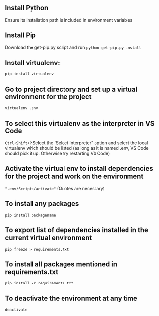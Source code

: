 ## Install Python
Ensure its installation path is included in environment variables

## Install Pip
Download the get-pip.py script and run `python get-pip.py install`

## Install virtualenv: 
`pip install virtualenv`

## Go to project directory and set up a virtual environment for the project
`virtualenv .env`

## To select this virtualenv as the interpreter in VS Code
`Ctrl+Shift+P`
Select the 'Select Interpreter" option and select the local virtualenv which should be listed (as long as it is named .env, VS Code should pick it up. Otherwise try restarting VS Code) 

## Activate the virtual env to install dependencies for the project and work on the environment
`".env/Scripts/activate"` (Quotes are necessary)

## To install any packages
`pip install packagename`

## To export list of dependencies installed in the current virtual environment
`pip freeze > requirements.txt`

## To install all packages mentioned in requirements.txt
`pip install -r requirements.txt`

## To deactivate the environment at any time
`deactivate`

